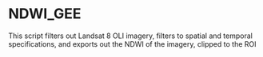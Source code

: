 # NDWI_GEE
This script filters out Landsat 8 OLI imagery, filters to spatial and temporal specifications, and exports out the NDWI of the imagery, clipped to the ROI
